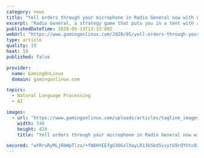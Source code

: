 ```yaml
---
category: news
title: "Yell orders through your microphone in Radio General now with Linux voice support"
excerpt: "Radio General, a strategy game that puts you in a tent with a radio and a map and has you direct troops around released recently with Linux support."
publishedDateTime: 2020-05-13T13:33:00Z
webUrl: "https://www.gamingonlinux.com/2020/05/yell-orders-through-your-microphone-in-radio-general-now-with-linux-voice-support/comment_id=180799"
type: article
quality: 19
heat: 19
published: false

provider:
  name: GamingOnLinux
  domain: gamingonlinux.com

topics:
  - Natural Language Processing
  - AI

images:
  - url: "https://www.gamingonlinux.com/uploads/articles/tagline_images/1550381327id16655gol.jpg"
    width: 740
    height: 420
    title: "Yell orders through your microphone in Radio General now with Linux voice support"

secured: "wYRruRyMLjRbWpTlzx/+fN8HtEEfgU3OGslXayLR13kSbd5ivytU9rQYUtcOi1eRbQr3j9dKY+eLpqcoh+ygJ/nObpzqh8LQZRkrwcdPlIMUUnhETCgyg8YPrTK4603zgyrcqVj+/MBDXBmfM44JA9AdQsuCrGbQuBirxRwwzbQewmDI63tGKOpe1Ty7n4VkITlMhjfO49Xw3Rcj9v1Us50BcFh0jFnEdZLkGZ9d6+fG+vaCsLJyw8R1PJU1sqXah7OTKTwxBWmLapLSIs7vxq3XffZ+/Z1dTJtEexF0EovTpHa3ZG4WVVuPIj1Qy0Xk;8BdZGnQ9KeDjrcCknldLXw=="
---
```


